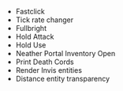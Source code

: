 - Fastclick
- Tick rate changer
- Fullbright
- Hold Attack
- Hold Use
- Neather Portal Inventory Open
- Print Death Cords
- Render Invis entities
- Distance entity transparency